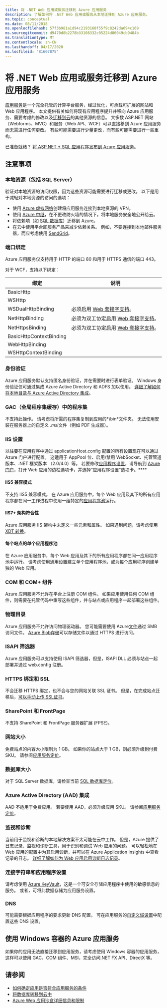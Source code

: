 ```yaml
---
title: 将 .NET Web 应用或服务迁移到 Azure 应用服务
description: 了解如何将 .NET Web 应用或服务从本地迁移到 Azure 应用服务。
ms.topic: conceptual
ms.date: 08/11/2018
ms.openlocfilehash: 57f3b981a1d94c2193160f55f9c8242da694c169
ms.sourcegitcommit: d9470d8b2278b33108332c05224d86049cb9484b
ms.translationtype: MT
ms.contentlocale: zh-CN
ms.lasthandoff: 04/17/2020
ms.locfileid: "81607875"
---
```

# <a name="migrate-your-net-web-app-or-service-to-azure-app-service"></a>将 .NET Web 应用或服务迁移到 Azure 应用服务

[应用服务](https://docs.microsoft.com/azure/app-service/overview)是一个完全托管的计算平台服务，经过优化，可承载可扩展的网站和 Web 应用程序。 本文提供有关如何将现有应用程序提升并移向 Azure 应用服务、需要考虑的修改以及[迁移到云](https://azure.microsoft.com/migration/web-applications/)的其他资源的信息。 大多数 ASP.NET 网站（Webforms、MVC）和服务（Web API、WCF）可以直接移到 Azure 应用服务而无需进行任何更改。 有些可能需要进行少量更改，而有些可能需要进行一些重构。

已准备就绪？ [将 ASP.NET + SQL 应用程序发布到 Azure 应用服务](https://tutorials.visualstudio.com/azure-webapp-migrate/intro)。

## <a name="considerations"></a>注意事项

### <a name="on-premises-resources-including-sql-server"></a>本地资源（包括 SQL Server）

验证对本地资源的访问权限，因为这些资源可能需要进行迁移或更改。 以下是用于减轻对本地资源的访问的选项：

* 使用 [Azure 虚拟网络](https://docs.microsoft.com/azure/app-service/web-sites-integrate-with-vnet)创建将应用服务连接到本地资源的 VPN。
* 使用 [Azure 中继](https://docs.microsoft.com/azure/service-bus-relay/relay-what-is-it)，在不更改防火墙的情况下，将本地服务安全地公开给云。
* 将依赖项（如 [SQL 数据库](https://go.microsoft.com/fwlink/?linkid=863217)）迁移到 Azure。
* 在云中使用平台即服务产品来减少依赖关系。 例如，不要连接到本地邮件服务器，而应考虑使用 [SendGrid](https://docs.microsoft.com/azure/sendgrid-dotnet-how-to-send-email)。

### <a name="port-bindings"></a>端口绑定

Azure 应用服务仅支持用于 HTTP 的端口 80 和用于 HTTPS 通信的端口 443。

对于 WCF，支持以下绑定：

绑定 | 说明
--------|--------
BasicHttp |
WSHttp |
WSDualHttpBinding | 必须启用 [Web 套接字支持](https://docs.microsoft.com/azure/app-service/web-sites-configure)。
NetHttpBinding | 必须为双工协定启用 [Web 套接字支持](https://docs.microsoft.com/azure/app-service/web-sites-configure)。
NetHttpsBinding | 必须为双工协定启用 [Web 套接字支持](https://docs.microsoft.com/azure/app-service/web-sites-configure)。
BasicHttpContextBinding |
WebHttpBinding |
WSHttpContextBinding |

### <a name="authentication"></a>身份验证

Azure 应用服务默认支持匿名身份验证，并在需要时进行表单验证。 Windows 身份验证仅可通过集成 Azure Active Directory 和 ADFS 加以使用。 [详细了解如何将本地目录与 Azure Active Directory 集成](https://docs.microsoft.com/azure/active-directory/connect/active-directory-aadconnect)。

### <a name="assemblies-in-the-gac-global-assembly-cache"></a>GAC（全局程序集缓存）中的程序集

不支持此操作。 请考虑将所需的程序集复制到应用的*\bin*文件夹。 无法使用安装在服务器上的自定义 *.msi*文件（例如 PDF 生成器）。

### <a name="iis-settings"></a>IIS 设置
以往要在应用程序中通过 applicationHost.config 配置的所有设置现在可以通过 Azure 门户进行配置。 这适用于 AppPool 位、启用/禁用 WebSocket、托管管道版本、.NET 框架版本 （2.0/4.0）等。 若要修改[应用程序设置](https://docs.microsoft.com/azure/app-service/web-sites-configure)，请导航到 [Azure 门户](https://portal.azure.com)，打开 Web 应用的边栏选项卡，并选择“应用程序设置”选项卡。****

#### <a name="iis5-compatibility-mode"></a>IIS5 兼容模式
不支持 IIS5 兼容模式。 在 Azure 应用服务中，每个 Web 应用及其下的所有应用程序都在同一工作进程中使用一组特定的[应用程序池](https://technet.microsoft.com/library/cc735247(v=WS.10).aspx)运行。

#### <a name="iis7-schema-compliance"></a>IIS7+ 架构符合性  
Azure 应用服务 IIS 架构中未定义一些元素和属性。 如果遇到问题，请考虑使用 [XDT 转换](https://azure.microsoft.com/documentation/articles/web-sites-transform-extend/)。

#### <a name="single-application-pool-per-site"></a>每个站点的单个应用程序池  
在 Azure 应用服务中，每个 Web 应用及其下的所有应用程序都在同一应用程序池中运行。 请考虑使用通用设置建立单个应用程序池，或为每个应用程序创建单独的 Web 应用。

### <a name="com-and-com-components"></a>COM 和 COM+ 组件  
Azure 应用服务不允许在平台上注册 COM 组件。 如果应用使用任何 COM 组件，则需要在托管代码中重写这些组件，并与站点或应用程序一起部署这些组件。

### <a name="physical-directories"></a>物理目录
Azure 应用服务不允许访问物理驱动器。 您可能需要使用 Azure[文件](https://docs.microsoft.com/azure/storage/files/storage-files-introduction)通过 SMB 访问文件。 [Azure Blob存储](https://docs.microsoft.com/azure/storage/blobs/storage-blobs-introduction)可以存储文件以通过 HTTPS 进行访问。

### <a name="isapi-filters"></a>ISAPI 筛选器  
Azure 应用服务可以支持使用 ISAPI 筛选器，但是，ISAPI DLL 必须与站点一起部署并通过 web.config 注册。

### <a name="https-bindings-and-ssl"></a>HTTPS 绑定和 SSL
不会迁移 HTTPS 绑定，也不会与您的网站关联 SSL 证书。 但是，在完成站点迁移后，[可以手动上传 SSL证书](https://docs.microsoft.com/azure/app-service/app-service-web-tutorial-custom-ssl)。

### <a name="sharepoint-and-frontpage"></a>SharePoint 和 FrontPage
不支持 SharePoint 和 FrontPage 服务器扩展 (FPSE)。

### <a name="web-site-size"></a>网站大小  
免费站点的内容大小限制为 1 GB。 如果你的站点大于 1 GB，则必须升级到付费 SKU。 请参阅[应用服务定价](https://azure.microsoft.com/pricing/details/app-service/windows/)。

### <a name="database-size"></a>数据库大小  
对于 SQL Server 数据库，请检查当前 [SQL 数据库定价](https://azure.microsoft.com/pricing/details/sql-database)。

### <a name="azure-active-directory-aad-integration"></a>Azure Active Directory (AAD) 集成  
AAD 不适用于免费应用。 若要使用 AAD，必须升级应用 SKU。 请参阅[应用服务定价](https://azure.microsoft.com/pricing/details/app-service/windows/)。

### <a name="monitoring-and-diagnostics"></a>监视和诊断
当前用于监视和诊断的本地解决方案不太可能在云中工作。 但是，Azure 提供了日志记录、监视和诊断工具，用于识别和调试 Web 应用的问题。 可以轻松地在 Web 应用的配置中为其启用诊断，并可以在 Azure Application Insights 中查看记录的日志。 [详细了解如何为 Web 应用启用诊断日志记录](https://docs.microsoft.com/azure/app-service/web-sites-enable-diagnostic-log)。

### <a name="connection-strings-and-application-settings"></a>连接字符串和应用程序设置
请考虑使用 [Azure KeyVault](https://docs.microsoft.com/azure/key-vault/)，这是一个可安全存储应用程序中使用的敏感信息的服务。 或者，可将此数据存储为应用服务设置。

### <a name="dns"></a>DNS
可能需要根据应用程序的要求更新 DNS 配置。 可在应用服务的[自定义域设置](https://docs.microsoft.com/azure/app-service/app-service-web-tutorial-custom-domain)中配置这些 DNS 设置。

## <a name="azure-app-service-with-windows-containers"></a>使用 Windows 容器的 Azure 应用服务
如果你的应用无法直接迁移到应用服务，请考虑使用 Windows 容器的应用服务，这样可以使用 GAC、COM 组件、MSI，完全访问.NET FX API、DirectX 等。

## <a name="see-also"></a>请参阅

* [如何确定应用是否符合应用服务的条件](https://appmigration.microsoft.com/)
* [将数据库转移到云中](https://go.microsoft.com/fwlink/?linkid=863217)
* [Azure Web 应用沙盒详细信息和限制](https://github.com/projectkudu/kudu/wiki/Azure-Web-App-sandbox)
